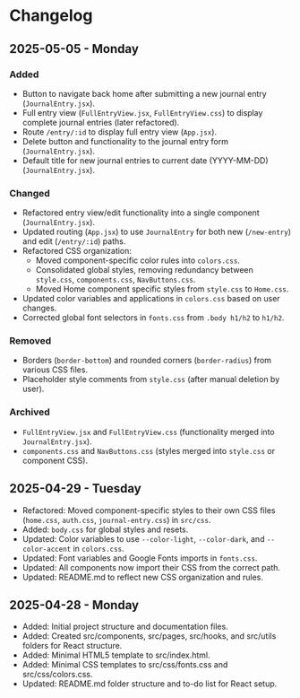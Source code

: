 # Changelog

## 2025-05-05 - Monday
### Added
- Button to navigate back home after submitting a new journal entry (`JournalEntry.jsx`).
- Full entry view (`FullEntryView.jsx`, `FullEntryView.css`) to display complete journal entries (later refactored).
- Route `/entry/:id` to display full entry view (`App.jsx`).
- Delete button and functionality to the journal entry form (`JournalEntry.jsx`).
- Default title for new journal entries to current date (YYYY-MM-DD) (`JournalEntry.jsx`).

### Changed
- Refactored entry view/edit functionality into a single component (`JournalEntry.jsx`).
- Updated routing (`App.jsx`) to use `JournalEntry` for both new (`/new-entry`) and edit (`/entry/:id`) paths.
- Refactored CSS organization:
    - Moved component-specific color rules into `colors.css`.
    - Consolidated global styles, removing redundancy between `style.css`, `components.css`, `NavButtons.css`.
    - Moved Home component specific styles from `style.css` to `Home.css`.
- Updated color variables and applications in `colors.css` based on user changes.
- Corrected global font selectors in `fonts.css` from `.body h1/h2` to `h1/h2`.

### Removed
- Borders (`border-bottom`) and rounded corners (`border-radius`) from various CSS files.
- Placeholder style comments from `style.css` (after manual deletion by user).

### Archived
- `FullEntryView.jsx` and `FullEntryView.css` (functionality merged into `JournalEntry.jsx`).
- `components.css` and `NavButtons.css` (styles merged into `style.css` or component CSS).

## 2025-04-29 - Tuesday
- Refactored: Moved component-specific styles to their own CSS files (`home.css`, `auth.css`, `journal-entry.css`) in `src/css`.
- Added: `body.css` for global styles and resets.
- Updated: Color variables to use `--color-light`, `--color-dark`, and `--color-accent` in `colors.css`.
- Updated: Font variables and Google Fonts imports in `fonts.css`.
- Updated: All components now import their CSS from the correct path.
- Updated: README.md to reflect new CSS organization and rules.

## 2025-04-28 - Monday
- Added: Initial project structure and documentation files. 
- Added: Created src/components, src/pages, src/hooks, and src/utils folders for React structure.
- Added: Minimal HTML5 template to src/index.html.
- Added: Minimal CSS templates to src/css/fonts.css and src/css/colors.css.
- Updated: README.md folder structure and to-do list for React setup. 